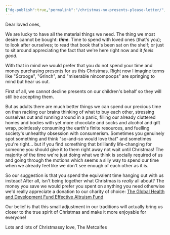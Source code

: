 ```yaml
---
{"dg-publish":true,"permalink":"/christmas-no-presents-please-letter/","tags":["lovenestadministrationdepartment"]}
---
```


Dear loved ones,

We are lucky to have all the material things we need. The thing we most desire cannot be bought: ***time***. Time to spend with loved ones (that's you); to look after ourselves; to read that book that's been sat on the shelf; or just to sit around appreciating the fact that we're here right now and it *feels good*.

With that in mind we would prefer that you do not spend your time and money purchasing presents for us this Christmas. Right now I imagine terms like "Scrooge", "Grinch", and "miserable nincompoops" are springing to mind but hear us out.

First of all, we cannot decline presents on our children's behalf so they will still be accepting them.

But as adults there are much better things we can spend our precious time on than racking our brains thinking of what to buy each other, stressing ourselves out and running around in a panic, filling our already cluttered homes and bodies with yet more chocolate and socks and alcohol and gift wrap, pointlessly consuming the earth's finite resources, and fuelling society's unhealthy obsession with consumerism. Sometimes you genuinely spot something and think "so-and-so would love that" and sometimes you're right... but if you find something that brilliantly life-changing for someone you should give it to them right away not wait until Christmas! The majority of the time we're just doing what we think is socially required of us and going through the motions which seems a silly way to spend our time when we already feel like we don't see enough of each other as it is.

So our suggestion is that you spend the equivalent time hanging out with us instead! After all, isn't being together what Christmas is *really* all about? The money you save we would prefer you spent on anything you need otherwise we'd really appreciate a donation to our charity of choice: [The Global Health and Development Fund Effective Altruism Fund](https://www.givingwhatwecan.org/en-GB/charities/global-health-and-development-fund?slug=charities&slug=global-health-and-development-fund)

Our belief is that this small adjustment in our traditions will actually bring us closer to the true spirit of Christmas and make it more enjoyable for everyone!

Lots and lots of Christmassy love,
The Metcalfes